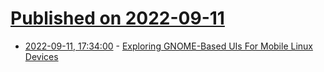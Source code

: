 # [Published on 2022-09-11](index.md)

* [2022-09-11, 17:34:00](https://linux.slashdot.org/story/22/09/11/047224/exploring-gnome-based-uis-for-mobile-linux-devices?utm_source=rss1.0mainlinkanon&utm_medium=feed) - [Exploring GNOME-Based UIs For Mobile Linux Devices](https://linux.slashdot.org/story/22/09/11/047224/exploring-gnome-based-uis-for-mobile-linux-devices?utm_source=rss1.0mainlinkanon&utm_medium=feed)
